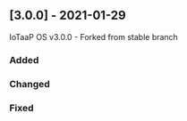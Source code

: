 ## [3.0.0] - 2021-01-29
  
IoTaaP OS v3.0.0 - Forked from stable branch

### Added

### Changed
   
### Fixed